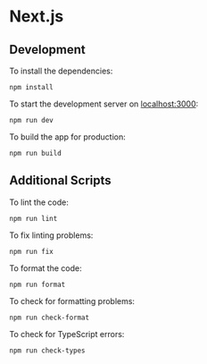 # Next.js

## Development

To install the dependencies:
```
npm install
```

To start the development server on [localhost:3000](http://localhost:3000):
```
npm run dev
```

To build the app for production:
```
npm run build
```

## Additional Scripts

To lint the code:
```
npm run lint
```

To fix linting problems:
```
npm run fix
```

To format the code:
```
npm run format
```

To check for formatting problems:
```
npm run check-format
```

To check for TypeScript errors:
```
npm run check-types
```
